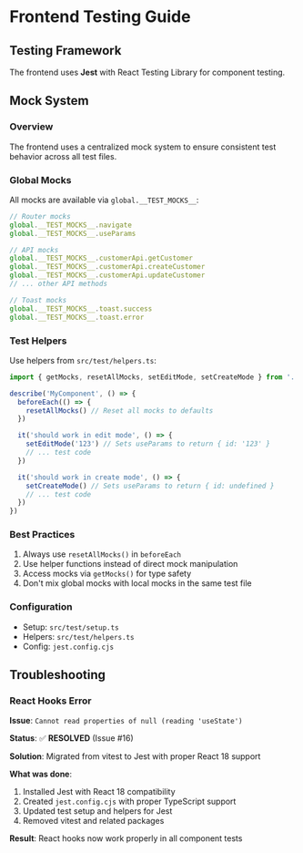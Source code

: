 # Frontend Testing Guide

## Testing Framework
The frontend uses **Jest** with React Testing Library for component testing.

## Mock System

### Overview
The frontend uses a centralized mock system to ensure consistent test behavior across all test files.

### Global Mocks
All mocks are available via `global.__TEST_MOCKS__`:

```typescript
// Router mocks
global.__TEST_MOCKS__.navigate
global.__TEST_MOCKS__.useParams

// API mocks
global.__TEST_MOCKS__.customerApi.getCustomer
global.__TEST_MOCKS__.customerApi.createCustomer
global.__TEST_MOCKS__.customerApi.updateCustomer
// ... other API methods

// Toast mocks
global.__TEST_MOCKS__.toast.success
global.__TEST_MOCKS__.toast.error
```

### Test Helpers
Use helpers from `src/test/helpers.ts`:

```typescript
import { getMocks, resetAllMocks, setEditMode, setCreateMode } from '../test/helpers'

describe('MyComponent', () => {
  beforeEach(() => {
    resetAllMocks() // Reset all mocks to defaults
  })

  it('should work in edit mode', () => {
    setEditMode('123') // Sets useParams to return { id: '123' }
    // ... test code
  })

  it('should work in create mode', () => {
    setCreateMode() // Sets useParams to return { id: undefined }
    // ... test code
  })
})
```

### Best Practices
1. Always use `resetAllMocks()` in `beforeEach`
2. Use helper functions instead of direct mock manipulation
3. Access mocks via `getMocks()` for type safety
4. Don't mix global mocks with local mocks in the same test file

### Configuration
- Setup: `src/test/setup.ts`
- Helpers: `src/test/helpers.ts`
- Config: `jest.config.cjs`

## Troubleshooting

### React Hooks Error
**Issue**: `Cannot read properties of null (reading 'useState')`

**Status**: ✅ **RESOLVED** (Issue #16)

**Solution**: Migrated from vitest to Jest with proper React 18 support

**What was done**:
1. Installed Jest with React 18 compatibility
2. Created `jest.config.cjs` with proper TypeScript support
3. Updated test setup and helpers for Jest
4. Removed vitest and related packages

**Result**: React hooks now work properly in all component tests